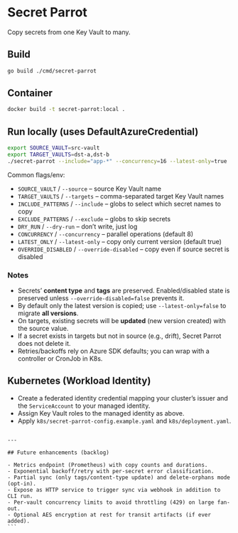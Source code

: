 # Secret Parrot

Copy secrets from one Key Vault to many.

## Build

```bash
go build ./cmd/secret-parrot
````

## Container

```bash
docker build -t secret-parrot:local .
```

## Run locally (uses DefaultAzureCredential)

```bash
export SOURCE_VAULT=src-vault
export TARGET_VAULTS=dst-a,dst-b
./secret-parrot --include="app-*" --concurrency=16 --latest-only=true
```

Common flags/env:

* `SOURCE_VAULT` / `--source` – source Key Vault name
* `TARGET_VAULTS` / `--targets` – comma-separated target Key Vault names
* `INCLUDE_PATTERNS` / `--include` – globs to select which secret names to copy
* `EXCLUDE_PATTERNS` / `--exclude` – globs to skip secrets
* `DRY_RUN` / `--dry-run` – don’t write, just log
* `CONCURRENCY` / `--concurrency` – parallel operations (default 8)
* `LATEST_ONLY` / `--latest-only` – copy only current version (default true)
* `OVERRIDE_DISABLED` / `--override-disabled` – copy even if source secret is disabled

### Notes

* Secrets’ **content type** and **tags** are preserved. Enabled/disabled state is preserved unless `--override-disabled=false` prevents it.
* By default only the latest version is copied; use `--latest-only=false` to migrate **all versions**.
* On targets, existing secrets will be **updated** (new version created) with the source value.
* If a secret exists in targets but not in source (e.g., drift), Secret Parrot does not delete it.
* Retries/backoffs rely on Azure SDK defaults; you can wrap with a controller or CronJob in K8s.

## Kubernetes (Workload Identity)

* Create a federated identity credential mapping your cluster’s issuer and the `ServiceAccount` to your managed identity.
* Assign Key Vault roles to the managed identity as above.
* Apply `k8s/secret-parrot-config.example.yaml` and `k8s/deployment.yaml`.

````

---

## Future enhancements (backlog)

- Metrics endpoint (Prometheus) with copy counts and durations.
- Exponential backoff/retry with per-secret error classification.
- Partial sync (only tags/content-type update) and delete-orphans mode (opt-in).
- Expose as HTTP service to trigger sync via webhook in addition to CLI run.
- Per-vault concurrency limits to avoid throttling (429) on large fan-out.
- Optional AES encryption at rest for transit artifacts (if ever added).
```

````